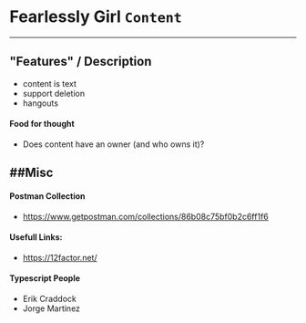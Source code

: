 # Fearlessly Girl `Content`
---

## "Features" / Description
- content is text
- support deletion
- hangouts

#### Food for thought
- Does content have an owner (and who owns it)?

##Misc
---

#### Postman Collection
- https://www.getpostman.com/collections/86b08c75bf0b2c6ff1f6

#### Usefull Links:
- https://12factor.net/

#### Typescript People
- Erik Craddock 
- Jorge Martinez
